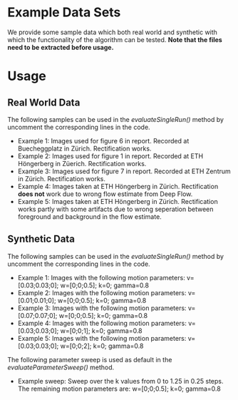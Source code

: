 # Example Data Sets

We provide some sample data which both real world and synthetic with which the functionality of the algorithm can be tested. 
**Note that the files need to be extracted before usage.**

# Usage

## Real World Data
The following samples can be used in the *evaluateSingleRun()* method by uncomment the corresponding lines in the code. 

- Example 1: Images used for figure 6 in report. Recorded at Buecheggplatz in Zürich. Rectification works. 
- Example 2: Images used for figure 1 in report. Recorded at ETH Höngerberg in Züerich. Rectification works.
- Example 3: Images used for figure 7 in report. Recorded at ETH Zentrum in Zürich. Rectification works.
- Example 4: Images taken at ETH Höngerberg in Zürich. Rectification **does not** work due to wrong flow estimate from Deep Flow.
- Example 5: Images taken at ETH Höngerberg in Zürich. Rectification works partly with some artifacts due to wrong seperation between foreground and background in the flow estimate.

## Synthetic Data
The following samples can be used in the *evaluateSingleRun()* method by uncomment the corresponding lines in the code. 

- Example 1: Images with the following motion parameters: v=[0.03;0.03;0]; w=[0;0;0.5]; k=0; gamma=0.8
- Example 2: Images with the following motion parameters: v=[0.01;0.01;0]; w=[0;0;0.5]; k=0; gamma=0.8
- Example 3: Images with the following motion parameters: v=[0.07;0.07;0]; w=[0;0;0.5]; k=0; gamma=0.8
- Example 4: Images with the following motion parameters: v=[0.03;0.03;0]; w=[0;0;1]; k=0; gamma=0.8
- Example 5: Images with the following motion parameters: v=[0.03;0.03;0]; w=[0;0;2]; k=0; gamma=0.8

The following parameter sweep is used as default in the *evaluateParameterSweep()* method. 
- Example sweep: Sweep over the k values from 0 to 1.25 in 0.25 steps. The remaining motion parameters are: w=[0;0;0.5]; k=0; gamma=0.8
